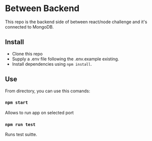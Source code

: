 # Between Backend
This repo is the backend side of between react/node challenge and it's connected to MongoDB.

## Install
* Clone this repo
* Supply a .env file following the .env.example existing.
* Install dependencies using `npm install`.

## Use
From directory, you can use this comands:

### `npm start`
Allows to run app on selected port

### `npm run test`
Runs test suitte.
